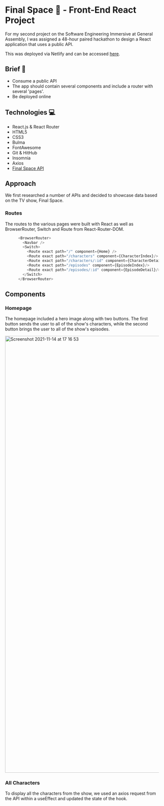 # Final Space 👾 - Front-End React Project
For my second project on the Software Engineering Immersive at General Assembly, I was assigned a 48-hour paired hackathon to design a React application that uses a public API.

This was deployed via Netlify and can be accessed [here](https://final-space-project.netlify.app/).

## Brief 📃
* Consume a public API
* The app should contain several components and include a router with several 'pages'.
* Be deployed online 

## Technologies 💻
* React.js & React Router
* HTML5
* CSS3
* Bulma 
* FontAwesome 
* Git & HitHub
* Insomnia 
* Axios
* [Final Space API](https://finalspaceapi.com/)

## Approach 
We first researched a number of APIs and decided to showcase data based on the TV show, Final Space. 

### Routes
The routes to the various pages were built with React as well as BrowserRouter, Switch and Route from React-Router-DOM.

```javascript
      <BrowserRouter>
        <Navbar />
        <Switch>
          <Route exact path="/" component={Home} />
          <Route exact path="/characters" component={CharacterIndex}/>
          <Route exact path="/characters/:id" component={CharacterDetail}/>
          <Route exact path="/episodes" component={EpisodeIndex}/>
          <Route exact path="/episodes/:id" component={EpisodeDetail}/>
        </Switch>
      </BrowserRouter>
```

## Components 
### Homepage
The homepage included a hero image along with two buttons. The first button sends the user to all of the show's characters, while the second button brings the user to all of the show's episodes.

<img width="1430" alt="Screenshot 2021-11-14 at 17 16 53" src="https://user-images.githubusercontent.com/59033443/141691253-7a066424-cae5-44c1-a04e-8bf3cc5f91cb.png">

### All Characters 
To display all the characters from the show, we used an axios request from the API within a useEffect and updated the state of the hook.
